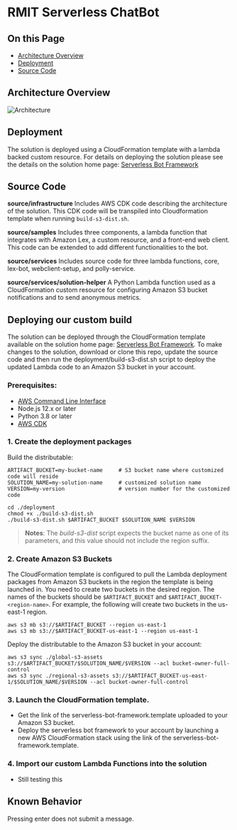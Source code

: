 # RMIT Serverless ChatBot

## On this Page

- [Architecture Overview](#architecture-overview)
- [Deployment](#deployment)
- [Source Code](#source-code)

## Architecture Overview

![Architecture](deployment/architecture.png)

## Deployment

The solution is deployed using a CloudFormation template with a lambda backed custom resource. For details on deploying the solution please see the details on the solution home page: [Serverless Bot Framework](https://aws.amazon.com/solutions/serverless-bot-framework/)

## Source Code

**source/infrastructure**
Includes AWS CDK code describing the architecture of the solution. This CDK code will be transpiled into Cloudformation template when running `build-s3-dist.sh`.

**source/samples**
Includes three components, a lambda function that integrates with Amazon Lex, a custom resource, and a front-end web client. This code can be extended to add different functionalities to the bot.

**source/services**
Includes source code for three lambda functions, core, lex-bot, webclient-setup, and polly-service.

**source/services/solution-helper**
A Python Lambda function used as a CloudFormation custom resource for configuring Amazon S3 bucket notifications and to send anonymous metrics.

## Deploying our custom build

The solution can be deployed through the CloudFormation template available on the solution home page: [Serverless Bot Framework](https://aws.amazon.com/solutions/implementations/serverless-bot-framework/).
To make changes to the solution, download or clone this repo, update the source code and then run the deployment/build-s3-dist.sh script to deploy the updated Lambda code to an Amazon S3 bucket in your account.

### Prerequisites:

- [AWS Command Line Interface](https://aws.amazon.com/cli/)
- Node.js 12.x or later
- Python 3.8 or later
- [AWS CDK](https://aws.amazon.com/cdk/)

### 1. Create the deployment packages

Build the distributable:

```
ARTIFACT_BUCKET=my-bucket-name     # S3 bucket name where customized code will reside
SOLUTION_NAME=my-solution-name     # customized solution name
VERSION=my-version                 # version number for the customized code

cd ./deployment
chmod +x ./build-s3-dist.sh
./build-s3-dist.sh $ARTIFACT_BUCKET $SOLUTION_NAME $VERSION
```

> **Notes**: The _build-s3-dist_ script expects the bucket name as one of its parameters, and this value should not include the region suffix.

### 2. Create Amazon S3 Buckets

The CloudFormation template is configured to pull the Lambda deployment packages from Amazon S3 buckets in the region the template is being launched in. You need to create two buckets in the desired region. The names of the buckets should be `$ARTIFACT_BUCKET` and `$ARTIFACT_BUCKET-<region-name>`. For example, the following will create two buckets in the us-east-1 region.

```
aws s3 mb s3://$ARTIFACT_BUCKET --region us-east-1
aws s3 mb s3://$ARTIFACT_BUCKET-us-east-1 --region us-east-1
```

Deploy the distributable to the Amazon S3 bucket in your account:

```
aws s3 sync ./global-s3-assets s3://$ARTIFACT_BUCKET/$SOLUTION_NAME/$VERSION --acl bucket-owner-full-control
aws s3 sync ./regional-s3-assets s3://$ARTIFACT_BUCKET-us-east-1/$SOLUTION_NAME/$VERSION --acl bucket-owner-full-control
```

### 3. Launch the CloudFormation template.

- Get the link of the serverless-bot-framework.template uploaded to your Amazon S3 bucket.
- Deploy the serverless bot framework to your account by launching a new AWS CloudFormation stack using the link of the serverless-bot-framework.template.

### 4. Import our custom Lambda Functions into the solution

- Still testing this

## Known Behavior

Pressing enter does not submit a message.          
